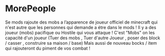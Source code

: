 MorePeople
==========

Se mods rajoute des mobs a l’apparence de joueur officiel de minecraft qui n'est autre que les personnes qui demande a étre dans le mods ! 
Il y a des joueur (mobs) pacifique ou Hostile qui vous attaque ! C'est "Mobs" on les capacité d'un joueur (Tuer des mobs , Tuer d'autre Joueur , poser des block / casser , construire sa maison / base) 
Mais aussi de nouveau bocks / item qui rajouteront du piment de vos combat ! 